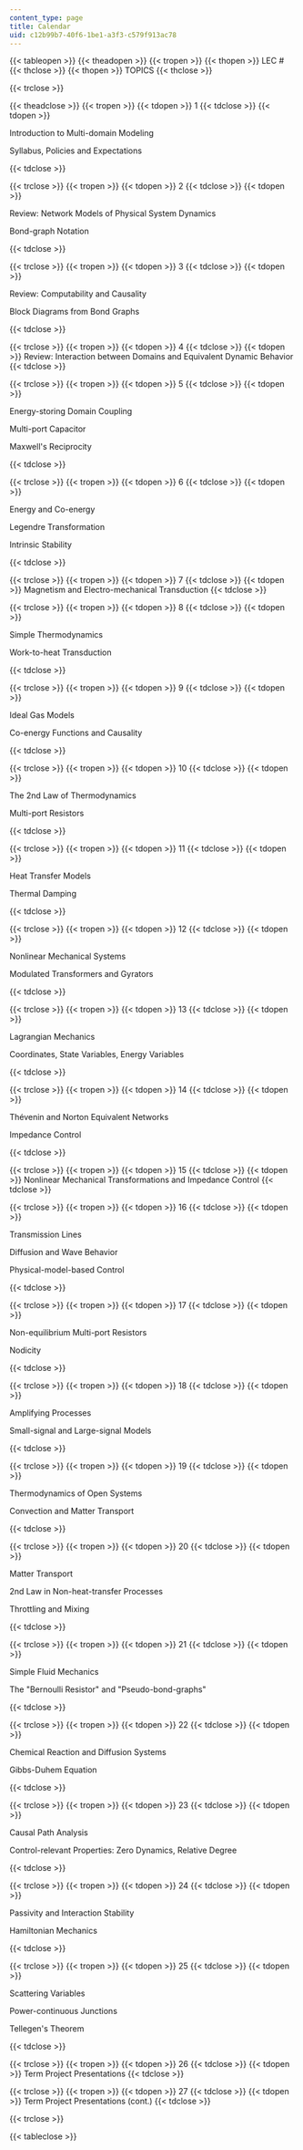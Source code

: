 ```yaml
---
content_type: page
title: Calendar
uid: c12b99b7-40f6-1be1-a3f3-c579f913ac78
---
```


{{< tableopen >}}
{{< theadopen >}}
{{< tropen >}}
{{< thopen >}}
LEC #
{{< thclose >}}
{{< thopen >}}
TOPICS
{{< thclose >}}

{{< trclose >}}

{{< theadclose >}}
{{< tropen >}}
{{< tdopen >}}
1
{{< tdclose >}}
{{< tdopen >}}


Introduction to Multi-domain Modeling

Syllabus, Policies and Expectations


{{< tdclose >}}

{{< trclose >}}
{{< tropen >}}
{{< tdopen >}}
2
{{< tdclose >}}
{{< tdopen >}}


Review: Network Models of Physical System Dynamics

Bond-graph Notation


{{< tdclose >}}

{{< trclose >}}
{{< tropen >}}
{{< tdopen >}}
3
{{< tdclose >}}
{{< tdopen >}}


Review: Computability and Causality

Block Diagrams from Bond Graphs


{{< tdclose >}}

{{< trclose >}}
{{< tropen >}}
{{< tdopen >}}
4
{{< tdclose >}}
{{< tdopen >}}
Review: Interaction between Domains and Equivalent Dynamic Behavior
{{< tdclose >}}

{{< trclose >}}
{{< tropen >}}
{{< tdopen >}}
5
{{< tdclose >}}
{{< tdopen >}}


Energy-storing Domain Coupling

Multi-port Capacitor

Maxwell's Reciprocity


{{< tdclose >}}

{{< trclose >}}
{{< tropen >}}
{{< tdopen >}}
6
{{< tdclose >}}
{{< tdopen >}}


Energy and Co-energy

Legendre Transformation

Intrinsic Stability


{{< tdclose >}}

{{< trclose >}}
{{< tropen >}}
{{< tdopen >}}
7
{{< tdclose >}}
{{< tdopen >}}
Magnetism and Electro-mechanical Transduction
{{< tdclose >}}

{{< trclose >}}
{{< tropen >}}
{{< tdopen >}}
8
{{< tdclose >}}
{{< tdopen >}}


Simple Thermodynamics

Work-to-heat Transduction


{{< tdclose >}}

{{< trclose >}}
{{< tropen >}}
{{< tdopen >}}
9
{{< tdclose >}}
{{< tdopen >}}


Ideal Gas Models

Co-energy Functions and Causality


{{< tdclose >}}

{{< trclose >}}
{{< tropen >}}
{{< tdopen >}}
10
{{< tdclose >}}
{{< tdopen >}}


The 2nd Law of Thermodynamics

Multi-port Resistors


{{< tdclose >}}

{{< trclose >}}
{{< tropen >}}
{{< tdopen >}}
11
{{< tdclose >}}
{{< tdopen >}}


Heat Transfer Models

Thermal Damping


{{< tdclose >}}

{{< trclose >}}
{{< tropen >}}
{{< tdopen >}}
12
{{< tdclose >}}
{{< tdopen >}}


Nonlinear Mechanical Systems

Modulated Transformers and Gyrators


{{< tdclose >}}

{{< trclose >}}
{{< tropen >}}
{{< tdopen >}}
13
{{< tdclose >}}
{{< tdopen >}}


Lagrangian Mechanics

Coordinates, State Variables, Energy Variables


{{< tdclose >}}

{{< trclose >}}
{{< tropen >}}
{{< tdopen >}}
14
{{< tdclose >}}
{{< tdopen >}}


Thévenin and Norton Equivalent Networks

Impedance Control


{{< tdclose >}}

{{< trclose >}}
{{< tropen >}}
{{< tdopen >}}
15
{{< tdclose >}}
{{< tdopen >}}
Nonlinear Mechanical Transformations and Impedance Control
{{< tdclose >}}

{{< trclose >}}
{{< tropen >}}
{{< tdopen >}}
16
{{< tdclose >}}
{{< tdopen >}}


Transmission Lines

Diffusion and Wave Behavior

Physical-model-based Control


{{< tdclose >}}

{{< trclose >}}
{{< tropen >}}
{{< tdopen >}}
17
{{< tdclose >}}
{{< tdopen >}}


Non-equilibrium Multi-port Resistors

Nodicity


{{< tdclose >}}

{{< trclose >}}
{{< tropen >}}
{{< tdopen >}}
18
{{< tdclose >}}
{{< tdopen >}}


Amplifying Processes

Small-signal and Large-signal Models


{{< tdclose >}}

{{< trclose >}}
{{< tropen >}}
{{< tdopen >}}
19
{{< tdclose >}}
{{< tdopen >}}


Thermodynamics of Open Systems

Convection and Matter Transport


{{< tdclose >}}

{{< trclose >}}
{{< tropen >}}
{{< tdopen >}}
20
{{< tdclose >}}
{{< tdopen >}}


Matter Transport

2nd Law in Non-heat-transfer Processes

Throttling and Mixing


{{< tdclose >}}

{{< trclose >}}
{{< tropen >}}
{{< tdopen >}}
21
{{< tdclose >}}
{{< tdopen >}}


Simple Fluid Mechanics

The "Bernoulli Resistor" and "Pseudo-bond-graphs"


{{< tdclose >}}

{{< trclose >}}
{{< tropen >}}
{{< tdopen >}}
22
{{< tdclose >}}
{{< tdopen >}}


Chemical Reaction and Diffusion Systems

Gibbs-Duhem Equation


{{< tdclose >}}

{{< trclose >}}
{{< tropen >}}
{{< tdopen >}}
23
{{< tdclose >}}
{{< tdopen >}}


Causal Path Analysis

Control-relevant Properties: Zero Dynamics, Relative Degree


{{< tdclose >}}

{{< trclose >}}
{{< tropen >}}
{{< tdopen >}}
24
{{< tdclose >}}
{{< tdopen >}}


Passivity and Interaction Stability

Hamiltonian Mechanics


{{< tdclose >}}

{{< trclose >}}
{{< tropen >}}
{{< tdopen >}}
25
{{< tdclose >}}
{{< tdopen >}}


Scattering Variables

Power-continuous Junctions

Tellegen's Theorem


{{< tdclose >}}

{{< trclose >}}
{{< tropen >}}
{{< tdopen >}}
26
{{< tdclose >}}
{{< tdopen >}}
Term Project Presentations
{{< tdclose >}}

{{< trclose >}}
{{< tropen >}}
{{< tdopen >}}
27
{{< tdclose >}}
{{< tdopen >}}
Term Project Presentations (cont.)
{{< tdclose >}}

{{< trclose >}}

{{< tableclose >}}